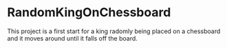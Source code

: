 # RandomKingOnChessboard
This project is a first start for a king radomly being placed on a chessboard and it moves around until it falls off the board.
